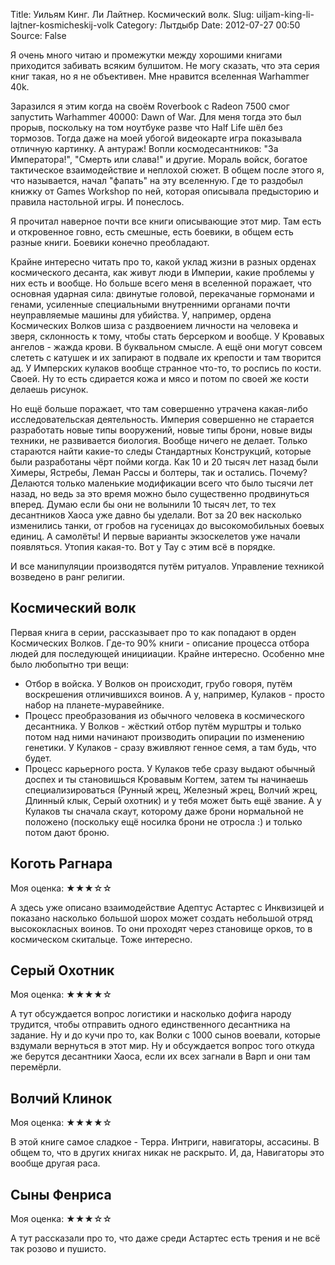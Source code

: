 Title: Уильям Кинг. Ли Лайтнер. Космический волк.
Slug: uiljam-king-li-lajtner-kosmicheskij-volk
Category: Лытдыбр
Date: 2012-07-27 00:50
Source: False

Я очень много читаю и промежутки между хорошими книгами приходится забивать всяким булшитом. Не могу сказать, что эта серия книг такая, но я не объективен. Мне нравится вселенная Warhammer 40k.

Заразился я этим когда на своём Roverbook c Radeon 7500 смог запустить Warhammer 40000: Dawn of War. Для меня тогда это был прорыв, поскольку на том ноутбуке разве что Half Life шёл без тормозов. Тогда даже на моей убогой видеокарте игра показывала отличную картинку. А антураж! Вопли космодесантников: "За Императора!", "Смерть или слава!" и другие. Мораль войск, богатое тактическое взаимодействие и неплохой сюжет. В общем после этого я, что называется, начал "фапать" на эту вселенную. Где то раздобыл книжку от Games Workshop по ней, которая описывала предысторию и правила настольной игры. И понеслось.

Я прочитал наверное почти все книги описывающие этот мир. Там есть и откровенное говно, есть смешные, есть боевики, в общем есть разные книги. Боевики конечно преобладают.

Крайне интересно читать про то, какой уклад жизни в разных орденах космического десанта, как живут люди в Империи, какие проблемы у них есть и вообще. Но больше всего меня в вселенной поражает, что основная ударная сила: двинутые головой, перекачаные гормонами и генами, усиленные специальными внутренними органами почти неуправляемые машины для убийства. У, например, ордена Космических Волков шиза с раздвоением личности на человека и зверя, склонность к тому, чтобы стать берсерком и вообще. У Кровавых ангелов - жажда крови. В буквальном смысле. А ещё они могут совсем слететь с катушек и их запирают в подвале их крепости и там творится ад. У Имперских кулаков вообще странное что-то, то роспись по кости. Своей. Ну то есть сдирается кожа и мясо и потом по своей же кости делаешь рисунок.

Но ещё больше поражает, что там совершенно утрачена какая-либо исследовательская деятельность. Империя совершенно не старается разработать новые типы вооружений, новые типы брони, новые виды техники, не развивается биология. Вообще ничего не делает. Только стараются найти какие-то следы Стандартных Конструкций, которые были разработаны чёрт пойми когда. Как 10 и 20 тысяч лет назад были Химеры, Ястребы, Леман Рассы и болтеры, так и остались. Почему? Делаются только маленькие модификации всего что было тысячи лет назад, но ведь за это время можно было существенно продвинуться вперед. Думаю если бы они не волынили 10 тысяч лет, то тех десантников Хаоса уже давно бы уделали. Вот за 20 век насколько изменились танки, от гробов на гусеницах до высокомобильных боевых единиц. А самолёты! И первые варианты экзоскелетов уже начали появляться. Утопия какая-то. Вот у Тау с этим всё в порядке.

И все манипуляции производятся путём ритуалов. Управление техникой возведено в ранг религии.

## Космический волк

Первая книга в серии, рассказывает про то как попадают в орден Космических Волков. Где-то 90% книги - описание процесса отбора людей для последующей иницииации. Крайне интересно. Особенно мне было любопытно три вещи:

 * Отбор в войска. У Волков он происходит, грубо говоря, путём воскрешения отличившихся воинов. А у, например, Кулаков - просто набор на планете-муравейнике.
 * Процесс преобразования из обычного человека в космического десантника. У Волков - жёсткий отбор путём мурштры и только потом над ними начинают производить опирации по изменению генетики. У Кулаков - сразу вживляют генное семя, а там будь, что будет.
 * Процесс карьерного роста. У Кулаков тебе сразу выдают обычный доспех и ты становишься Кровавым Когтем, затем ты начинаешь специализироваться (Рунный жрец, Железный жрец, Волчий жрец, Длинный клык, Серый охотник) и у тебя может быть ещё звание. А у Кулаков ты сначала скаут, которому даже брони нормальной не положено (поскольку ещё носилка брони не отросла :) и только потом дают броню. 

## Коготь Рагнара

Моя оценка: ★★★☆☆

А здесь уже описано взаимодействие Адептус Астартес с Инквизицей и показано насколько большой шорох может создать небольшой отряд высококласных воинов. То они проходят через становище орков, то в космическом скитальце. Тоже интересно.

## Серый Охотник

Моя оценка: ★★★★☆

А тут обсуждается вопрос логистики и насколько дофига народу трудится, чтобы отправить одного единственного десантника на задание. Ну и до кучи про то, как Волки с 1000 сынов воевали, которые вздумали вернуться в этот мир. Ну и обсуждается вопрос того откуда же берутся десантники Хаоса, если их всех загнали в Варп и они там перемёрли.

## Волчий Клинок

Моя оценка: ★★★★☆

В этой книге самое сладкое - Терра. Интриги, навигаторы, ассасины. В общем то, что в других книгах никак не раскрыто. И, да, Навигаторы это вообще другая раса.

## Сыны Фенриса

Моя оценка: ★★★☆☆

А тут рассказали про то, что даже среди Астартес есть трения и не всё так розово и пушисто.

